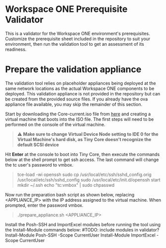 # Workspace ONE Prerequisite Validator
This is a validator for the Workspace ONE environment's prerequisites. Customize the prerequisite sheet included in the repository
to suit your environment, then run the validation tool to get an assessment of its readiness.

# Prepare the validation appliance
The validation tool relies on placeholder appliances being deployed at the same network locations as the actual Workspace ONE
components to be deployed. This validation appliance is not provided in the repository but can be created from the provided
source files. If you already have the ova appliance file available, you may skip the remainder of this section.

Start by downloading the Core-current.iso file from [here](http://tinycorelinux.net/downloads.html) and creating a
virtual machine that boots into the ISO file. The first steps will need to be performed on the console of the virtual
machine.

> :warning: **Make sure to change Virtual Device Node setting to IDE 0 for the Virtual Machine's hard disk, as
Tiny Core doesn't recognize the default SCSI device**

Hit **Enter** at the console to boot into Tiny Core, then execute the commands below at the shell prompt
to get ssh access. The last command will change the tc user's password to vmbox.

> tce-load -wi openssh
> sudo cp /usr/local/etc/ssh/sshd\_config.orig /usr/local/etc/ssh/sshd\_config
> sudo /usr/local/etc/init.d/openssh start
> mkdir ~/.ssh
> echo "tc:vmbox" | sudo chpasswd

Now run the preparation bash script as shown below, replacing \<APPLIANCE\_IP\> with the IP address assigned
to the virtual machine. When prompted, enter the password vmbox.

> ./prepare\_appliance.sh \<APPLIANCE\_IP\>

Install the Posh-SSH and ImportExcel modules before running the tool using the Install-Module commands below:
#TODO: include modules in validator?
Install-Module Posh-SSH -Scope CurrentUser
Install-Module ImportExcel -Scope CurrentUser
